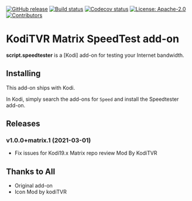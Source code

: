 [![GitHub release](https://img.shields.io/github/release/KodiTVR-add-on/script.speedtester.svg)](https://github.com/KodiTVR-add-on/script.speedtester/releases)
[![Build status](https://github.com/KodiTVR-add-on/script.speedtester/workflows/CI/badge.svg)](https://github.com/KodiTVR-add-on/script.speedtester/actions)
[![Codecov status](https://img.shields.io/codecov/c/github/KodiTVR-add-on/script.speedtester/master)](https://codecov.io/gh/KodiTVR-add-on/script.speedtester/branch/master)
[![License: Apache-2.0](https://img.shields.io/badge/License-Apache2-yellow.svg)](https://opensource.org/licenses/Apache-2.0)
[![Contributors](https://img.shields.io/github/contributors/KodiTVR-add-on/script.speedtester.svg)](https://github.com/KodiTVR-add-on/script.speedtester/graphs/contributors)

# KodiTVR Matrix SpeedTest add-on
**script.speedtester** is a [Kodi] add-on for testing your Internet bandwidth.


## Installing
This add-on ships with Kodi.

In Kodi, simply search the add-ons for `Speed` and install the Speedtester add-on.


## Releases
### v1.0.0+matrix.1 (2021-03-01)
- Fix issues for Kodi19.x Matrix repo review Mod By KodiTVR


## Thanks to All
- Original add-on
- Icon Mod by kodiTVR
